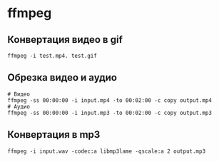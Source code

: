 # ffmpeg

## Конвертация видео в gif
```
ffmpeg -i test.mp4. test.gif
```

## Обрезка видео и аудио

```
# Видео
ffmpeg -ss 00:00:00 -i input.mp4 -to 00:02:00 -c copy output.mp4
# Аудио
ffmpeg -ss 00:00:00 -i input.mp3 -to 00:02:00 -c copy output.mp3
```

## Конвертация в mp3
```
ffmpeg -i input.wav -codec:a libmp3lame -qscale:a 2 output.mp3
```
